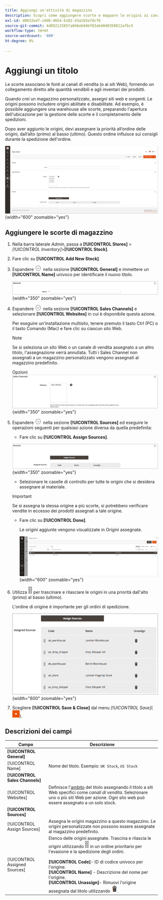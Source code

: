 ```yaml
---
title: Aggiungi un'attività di magazzino
description: Scopri come aggiungere scorte e mappare le origini ai canali di vendita (siti web), fornendo un collegamento diretto alle quantità vendibili e agli inventari dei prodotti.
exl-id: d0032ed7-c0d6-4654-b182-43a165e7dcf6
source-git-commit: 4d89212585fa846eb94bf83a640d0358812afbc5
workflow-type: tm+mt
source-wordcount: '409'
ht-degree: 0%

---
```


# Aggiungi un titolo

Le scorte associano le fonti ai canali di vendita (o ai siti Web), fornendo un collegamento diretto alle quantità vendibili e agli inventari dei prodotti.

Quando crei un magazzino personalizzato, assegni siti web e sorgenti. Le origini possono includere origini abilitate e disabilitate. Ad esempio, è possibile aggiungere una warehouse alle scorte, preparando l&#39;apertura dell&#39;ubicazione per la gestione delle scorte e il completamento delle spedizioni.

Dopo aver aggiunto le origini, devi assegnare la priorità all’ordine delle origini, dall’alto (primo) al basso (ultimo). Questo ordine influisce sui consigli durante la spedizione dell&#39;ordine.

![Nuovo Stock](assets/inventory-stock-new.png){width="600" zoomable="yes"}

## Aggiungere le scorte di magazzino

1. Nella barra laterale _Admin_, passa a **[!UICONTROL Stores]** > _[!UICONTROL Inventory]_>**[!UICONTROL Stock]**.

1. Fare clic su **[!UICONTROL Add New Stock]**.

1. Espandere ![Selettore di espansione](../assets/icon-display-expand.png) nella sezione **[!UICONTROL General]** e immettere un **[!UICONTROL Name]** univoco per identificare il nuovo titolo.

   ![Opzioni generali sulle azioni](assets/inventory-stock-general.png){width="350" zoomable="yes"}

1. Espandere ![Il selettore di espansione](../assets/icon-display-expand.png) nella sezione **[!UICONTROL Sales Channels]** e selezionare **[!UICONTROL Websites]** in cui è disponibile questa azione.

   Per eseguire un&#39;installazione multisito, tenere premuto il tasto Ctrl (PC) o il tasto Comando (Mac) e fare clic su ciascun sito Web.

   >[!NOTE]
   >
   >Se si seleziona un sito Web o un canale di vendita assegnato a un altro titolo, l&#39;assegnazione verrà annullata. Tutti i Sales Channel non assegnati a un magazzino personalizzato vengono assegnati al magazzino predefinito.

   Opzioni ![Sales Channel per le scorte](assets/inventory-sales-channel.png){width="350" zoomable="yes"}

1. Espandere ![Il selettore di espansione](../assets/icon-display-expand.png) nella sezione **[!UICONTROL Sources]** ed eseguire le operazioni seguenti per qualsiasi azione diversa da quella predefinita:

   - Fare clic su **[!UICONTROL Assign Sources]**.

   ![Origini assegnate](assets/inventory-stock-sources.png){width="350" zoomable="yes"}

   - Selezionare le caselle di controllo per tutte le origini che si desidera assegnare al materiale.

   >[!IMPORTANT]
   >
   >Se si assegna la stessa origine a più scorte, si potrebbero verificare vendite in eccesso dei prodotti assegnati a tale origine.

   - Fare clic su **[!UICONTROL Done]**.

     Le origini aggiunte vengono visualizzate in Origini assegnate.

     ![Assegna origini al magazzino](assets/inventory-assign-sources.png){width="600" zoomable="yes"}

1. Utilizza ![Icona ordinamento](assets/icon-sort.png) per trascinare e rilasciare le origini in una priorità dall&#39;alto (primo) al basso (ultimo).

   L&#39;ordine di origine è importante per gli ordini di spedizione.

   ![Esempio di origini assegnate](assets/inventory-stock-priority-after.png){width="600" zoomable="yes"}

1. Scegliere **[!UICONTROL Save & Close]** dal menu _[!UICONTROL Save]_(![freccia menu](../assets/icon-menu-down-arrow-red.png)).

## Descrizioni dei campi

| Campo | Descrizione |
|--|--|
| **[!UICONTROL General]** | |
| [!UICONTROL Name] | Nome del titolo. Esempio: `UK Stock`, `US Stock` |
| **[!UICONTROL Sales Channels]** | |
| [!UICONTROL Websites] | Definisce l&#39;[ambito](../getting-started/websites-stores-views.md#scope-settings) del titolo assegnando il titolo a siti Web specifici come _canali di vendita_. Selezionare uno o più siti Web per azione. Ogni sito web può essere assegnato a un solo stock. |
| **[!UICONTROL Sources]** | |
| [!UICONTROL Assign Sources] | Assegna le origini magazzino a questo magazzino. Le origini personalizzate non possono essere assegnate al magazzino predefinito. |
| [!UICONTROL Assigned Sources] | Elenco delle origini assegnate. Trascina e rilascia le origini utilizzando ![Icona di ordinamento](assets/icon-sort.png) in un ordine prioritario per l&#39;evasione e la spedizione degli ordini.<br/><br/>**[!UICONTROL Code]**- ID di codice univoco per l&#39;origine.<br/>**[!UICONTROL Name]** - Descrizione del nome per l&#39;origine.<br/>**[!UICONTROL Unassign]**- Rimuovi l&#39;origine assegnata dal titolo utilizzando ![Icona cestino](../assets/icon-delete-trashcan-solid.png). |
